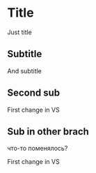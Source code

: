 # Title
Just title 

## Subtitle
And subtitle

## Second sub
First change in VS

## Sub in other brach
что-то поменялось?

First change in VS